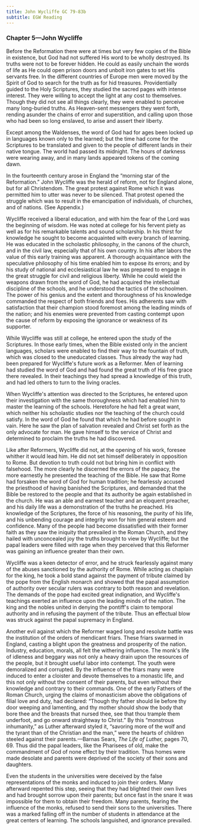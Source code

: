 ```yaml
---
title: John Wycliffe GC 79-83b
subtitle: EGW Reading
---
```


### Chapter 5—John Wycliffe

Before the Reformation there were at times but very few copies of the Bible in existence, but God had not suffered His word to be wholly destroyed. Its truths were not to be forever hidden. He could as easily unchain the words of life as He could open prison doors and unbolt iron gates to set His servants free. In the different countries of Europe men were moved by the Spirit of God to search for the truth as for hid treasures. Providentially guided to the Holy Scriptures, they studied the sacred pages with intense interest. They were willing to accept the light at any cost to themselves. Though they did not see all things clearly, they were enabled to perceive many long-buried truths. As Heaven-sent messengers they went forth, rending asunder the chains of error and superstition, and calling upon those who had been so long enslaved, to arise and assert their liberty.

Except among the Waldenses, the word of God had for ages been locked up in languages known only to the learned; but the time had come for the Scriptures to be translated and given to the people of different lands in their native tongue. The world had passed its midnight. The hours of darkness were wearing away, and in many lands appeared tokens of the coming dawn.

In the fourteenth century arose in England the “morning star of the Reformation.” John Wycliffe was the herald of reform, not for England alone, but for all Christendom. The great protest against Rome which it was permitted him to utter was never to be silenced. That protest opened the struggle which was to result in the emancipation of individuals, of churches, and of nations. (See Appendix.)

Wycliffe received a liberal education, and with him the fear of the Lord was the beginning of wisdom. He was noted at college for his fervent piety as well as for his remarkable talents and sound scholarship. In his thirst for knowledge he sought to become acquainted with every branch of learning. He was educated in the scholastic philosophy, in the canons of the church, and in the civil law, especially that of his own country. In his after labors the value of this early training was apparent. A thorough acquaintance with the speculative philosophy of his time enabled him to expose its errors; and by his study of national and ecclesiastical law he was prepared to engage in the great struggle for civil and religious liberty. While he could wield the weapons drawn from the word of God, he had acquired the intellectual discipline of the schools, and he understood the tactics of the schoolmen. The power of his genius and the extent and thoroughness of his knowledge commanded the respect of both friends and foes. His adherents saw with satisfaction that their champion stood foremost among the leading minds of the nation; and his enemies were prevented from casting contempt upon the cause of reform by exposing the ignorance or weakness of its supporter.

While Wycliffe was still at college, he entered upon the study of the Scriptures. In those early times, when the Bible existed only in the ancient languages, scholars were enabled to find their way to the fountain of truth, which was closed to the uneducated classes. Thus already the way had been prepared for Wycliffe's future work as a Reformer. Men of learning had studied the word of God and had found the great truth of His free grace there revealed. In their teachings they had spread a knowledge of this truth, and had led others to turn to the living oracles.

When Wycliffe's attention was directed to the Scriptures, he entered upon their investigation with the same thoroughness which had enabled him to master the learning of the schools. Heretofore he had felt a great want, which neither his scholastic studies nor the teaching of the church could satisfy. In the word of God he found that which he had before sought in vain. Here he saw the plan of salvation revealed and Christ set forth as the only advocate for man. He gave himself to the service of Christ and determined to proclaim the truths he had discovered.

Like after Reformers, Wycliffe did not, at the opening of his work, foresee whither it would lead him. He did not set himself deliberately in opposition to Rome. But devotion to truth could not but bring him in conflict with falsehood. The more clearly he discerned the errors of the papacy, the more earnestly he presented the teaching of the Bible. He saw that Rome had forsaken the word of God for human tradition; he fearlessly accused the priesthood of having banished the Scriptures, and demanded that the Bible be restored to the people and that its authority be again established in the church. He was an able and earnest teacher and an eloquent preacher, and his daily life was a demonstration of the truths he preached. His knowledge of the Scriptures, the force of his reasoning, the purity of his life, and his unbending courage and integrity won for him general esteem and confidence. Many of the people had become dissatisfied with their former faith as they saw the iniquity that prevailed in the Roman Church, and they hailed with unconcealed joy the truths brought to view by Wycliffe; but the papal leaders were filled with rage when they perceived that this Reformer was gaining an influence greater than their own.

Wycliffe was a keen detector of error, and he struck fearlessly against many of the abuses sanctioned by the authority of Rome. While acting as chaplain for the king, he took a bold stand against the payment of tribute claimed by the pope from the English monarch and showed that the papal assumption of authority over secular rulers was contrary to both reason and revelation. The demands of the pope had excited great indignation, and Wycliffe's teachings exerted an influence upon the leading minds of the nation. The king and the nobles united in denying the pontiff's claim to temporal authority and in refusing the payment of the tribute. Thus an effectual blow was struck against the papal supremacy in England.

Another evil against which the Reformer waged long and resolute battle was the institution of the orders of mendicant friars. These friars swarmed in England, casting a blight upon the greatness and prosperity of the nation. Industry, education, morals, all felt the withering influence. The monk's life of idleness and beggary was not only a heavy drain upon the resources of the people, but it brought useful labor into contempt. The youth were demoralized and corrupted. By the influence of the friars many were induced to enter a cloister and devote themselves to a monastic life, and this not only without the consent of their parents, but even without their knowledge and contrary to their commands. One of the early Fathers of the Roman Church, urging the claims of monasticism above the obligations of filial love and duty, had declared: “Though thy father should lie before thy door weeping and lamenting, and thy mother should show the body that bore thee and the breasts that nursed thee, see that thou trample them underfoot, and go onward straightway to Christ.” By this “monstrous inhumanity,” as Luther afterward styled it, “savoring more of the wolf and the tyrant than of the Christian and the man,” were the hearts of children steeled against their parents.—Barnas Sears, _The Life of Luther,_ pages 70, 69. Thus did the papal leaders, like the Pharisees of old, make the commandment of God of none effect by their tradition. Thus homes were made desolate and parents were deprived of the society of their sons and daughters.

Even the students in the universities were deceived by the false representations of the monks and induced to join their orders. Many afterward repented this step, seeing that they had blighted their own lives and had brought sorrow upon their parents; but once fast in the snare it was impossible for them to obtain their freedom. Many parents, fearing the influence of the monks, refused to send their sons to the universities. There was a marked falling off in the number of students in attendance at the great centers of learning. The schools languished, and ignorance prevailed.